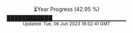<p align="center">
⏳Year Progress (42.95 %) <br>
████████████▁▁▁▁▁▁▁▁▁▁▁▁▁▁▁▁▁▁ <br>
<sub>Updated: Tue, 06 Jun 2023 18:02:41 GMT</sub>
</p>

